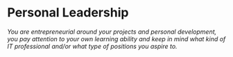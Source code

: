 # Personal Leadership
*You are entrepreneurial around your projects and personal development, you pay attention to your own learning ability and keep in mind what kind of IT professional and/or what type of positions you aspire to.*
